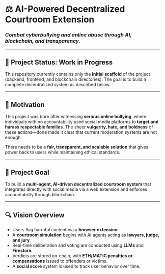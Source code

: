# ⚖️ AI-Powered Decentralized Courtroom Extension

### _Combat cyberbullying and online abuse through AI, blockchain, and transparency._

---

## 🚧 Project Status: Work in Progress

This repository currently contains only the **initial scaffold** of the project (backend, frontend, and blockchain directories). The goal is to build a complete decentralized system as described below.

---

## 🧠 Motivation

This project was born after witnessing **serious online bullying**, where individuals with no accountability used social media platforms to **target and harass respectable families**. The sheer **vulgarity, hate, and boldness** of these actions—done made it clear that current moderation systems are not enough.

There needs to be a **fair, transparent, and scalable solution** that gives power back to users while maintaining ethical standards.

---

## 🎯 Project Goal

To build a **multi-agent, AI-driven decentralized courtroom system** that integrates directly with social media via a web extension and enforces accountability through blockchain.

---

## 🔍 Vision Overview

- Users flag harmful content via a **browser extension**.
- A **courtroom simulation** begins with AI agents acting as **lawyers, judge, and jury**.
- Real-time deliberation and voting are conducted using **LLMs** and **Firestore**.
- Verdicts are stored on-chain, with **ETH/MATIC penalties or compensations** issued to offenders or victims.
- A **social score** system is used to track user behavior over time.





